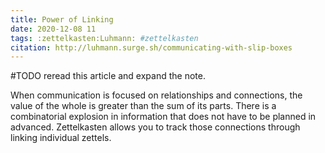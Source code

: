 ```yaml
---
title: Power of Linking
date: 2020-12-08 11
tags: :zettelkasten:Luhmann: #zettelkasten
citation: http://luhmann.surge.sh/communicating-with-slip-boxes
---
```

#TODO reread this article and expand the note.

When communication is focused on relationships and connections, the value of the whole is greater than the sum of its parts. There is a combinatorial explosion in information that does not have to be planned in advanced. Zettelkasten allows you to track those connections through linking individual zettels.

